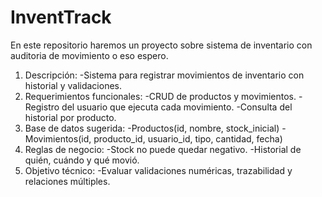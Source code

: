 # InventTrack
En este repositorio haremos un proyecto sobre sistema de inventario con auditoria de movimiento o eso espero.

1. Descripción:
-Sistema para registrar movimientos de inventario con historial y validaciones.
2. Requerimientos funcionales:
-CRUD de productos y movimientos.
-Registro del usuario que ejecuta cada movimiento.
-Consulta del historial por producto.
3. Base de datos sugerida:
-Productos(id, nombre, stock_inicial)
-Movimientos(id, producto_id, usuario_id, tipo, cantidad, fecha)
4. Reglas de negocio:
-Stock no puede quedar negativo.
-Historial de quién, cuándo y qué movió.
5. Objetivo técnico:
-Evaluar validaciones numéricas, trazabilidad y relaciones múltiples.
